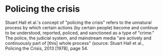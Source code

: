 # Policing the crisis

Stuart Hall et al.'s concept of "policing the crisis" refers to the unnatural process by which certain actions (by certain people) become and continue to be understood, reported, policed, and sanctioned as a type of "crime." The police, the judicial system, and mainstream media "are actively and continuously part of [this] whole process" (source: Stuart Hall et al., Policing the Crisis, 2013 [1978], page 54.
